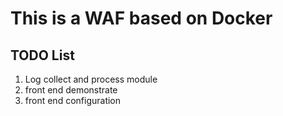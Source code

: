 # This is a WAF based on Docker
## TODO List
1. Log collect and process module
2. front end demonstrate 
3. front end configuration
